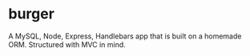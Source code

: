 # burger
A MySQL, Node, Express, Handlebars app that is built on a homemade ORM. Structured with MVC in mind.
